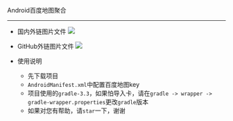 Android百度地图聚合
***
- 国内外链图片文件
![](https://ws1.sinaimg.cn/large/d396bc93gy1fdx3ckkuv8g20aw0641l4.gif)

- GitHub外链图片文件
![](https://gnightboy.github.io/ClusterUtil.gif)

- 使用说明
	- 先下载项目
	- `AndroidManifest.xml`中配置百度地图key
	- 项目使用的`gradle-3.3`，如果怕导入卡，请在`gradle -> wrapper -> gradle-wrapper.properties`更改`gradle`版本
	- 如果对您有帮助，请`star`一下，谢谢